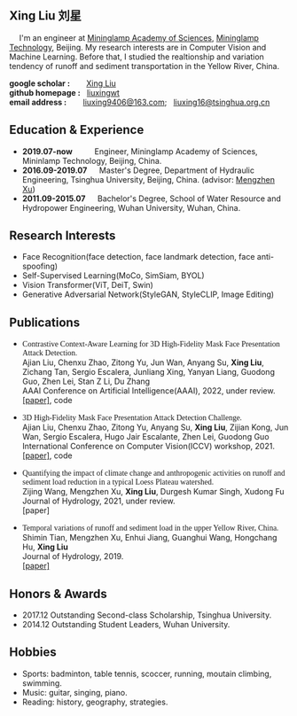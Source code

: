 ## Xing Liu 刘星
<!-- ![liuxing' face](https://github.com/liuxingwt/liuxingwt.github.io/blob/main/pictures/liuxing2.jpg){:height="100px" width="100px"}   -->

&emsp; I'm an engineer at [Mininglamp Academy of Sciences](http://mas.mininglamp.com/), [Mininglamp Technology](https://www.mininglamp.com/), Beijing. My research interests are in Computer Vision and Machine Learning. Before that, I studied the realtionship and variation tendency of runoff and sediment transportation in the Yellow River, China. 

**google scholar :** &emsp; &nbsp; [Xing Liu](https://scholar.google.com/citations?user=hR5PUJ0AAAAJ)  
**github homepage :** &nbsp; [liuxingwt](https://github.com/liuxingwt)  
**email address :** &emsp; &nbsp; liuxing9406@163.com; &nbsp; liuxing16@tsinghua.org.cn  

## Education & Experience
+ **2019.07-now**   &emsp;   &emsp;   Engineer, Mininglamp Academy of Sciences, Mininlamp Technology, Beijing, China.
+ **2016.09-2019.07** &emsp;  Master's Degree, Department of Hydraulic Engineering, Tsinghua University, Beijing, China. (advisor: [Mengzhen Xu](http://www.civil.tsinghua.edu.cn/he/essay/342/883.html))
+ **2011.09-2015.07** &emsp;  Bachelor's Degree, School of Water Resource and Hydropower Engineering, Wuhan University, Wuhan, China.

## Research Interests
+ Face Recognition(face detection, face landmark detection, face anti-spoofing)
+ Self-Supervised Learning(MoCo, SimSiam, BYOL)
+ Vision Transformer(ViT, DeiT, Swin)
+ Generative Adversarial Network(StyleGAN, StyleCLIP, Image Editing)

## Publications
+ <font face="微软雅黑">Contrastive Context-Aware Learning for 3D High-Fidelity Mask Face Presentation Attack Detection.</font>  
Ajian Liu, Chenxu Zhao, Zitong Yu, Jun Wan, Anyang Su, **Xing Liu**, Zichang Tan, Sergio Escalera, Junliang Xing, Yanyan Liang, Guodong Guo, Zhen Lei, Stan Z Li, Du Zhang  
AAAI Conference on Artificial Intelligence(AAAI), 2022, under review.  
[[paper]](https://arxiv.org/abs/2104.06148), code

+ <font face="微软雅黑">3D High-Fidelity Mask Face Presentation Attack Detection Challenge.</font>  
Ajian Liu, Chenxu Zhao, Zitong Yu, Anyang Su, **Xing Liu**, Zijian Kong, Jun Wan, Sergio Escalera, Hugo Jair Escalante, Zhen Lei, Guodong Guo  
International Conference on Computer Vision(ICCV) workshop, 2021.    
[[paper]](https://arxiv.org/abs/2108.06968), code  

+ <font face="微软雅黑">Quantifying the impact of climate change and anthropogenic activities on runoff and
sediment load reduction in a typical Loess Plateau watershed.</font>  
Zijing Wang, Mengzhen Xu, **Xing Liu**, Durgesh Kumar Singh, Xudong Fu    
Journal of Hydrology, 2021, under review.   
[paper]

+ <font face="微软雅黑">Temporal variations of runoff and sediment load in the upper Yellow River, China.</font>  
Shimin Tian, Mengzhen Xu, Enhui Jiang, Guanghui Wang, Hongchang Hu, **Xing Liu**  
Journal of Hydrology, 2019.  
[[paper]](https://www.sciencedirect.com/science/article/am/pii/S0022169418307959)    

## Honors & Awards
+ 2017.12  Outstanding Second-class Scholarship, Tsinghua University.
+ 2014.12  Outstanding Student Leaders, Wuhan University.

## Hobbies
+ Sports: badminton, table tennis, scoccer, running, moutain climbing, swimming.
+ Music: guitar, singing, piano.
+ Reading: history, geography, strategies.
